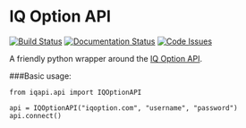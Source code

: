 # IQ Option API
[![Build Status](https://travis-ci.org/n1nj4z33/iqapi.png)](https://travis-ci.org/n1nj4z33/iqapi)
[![Documentation Status](https://readthedocs.org/projects/iqapi/badge/?version=latest)](http://iqapi.readthedocs.io/en/latest/?badge=latest)
[![Code Issues](https://www.quantifiedcode.com/api/v1/project/b46b3e988c76418ab1e724f36c7b7e05/badge.svg)](https://www.quantifiedcode.com/app/project/b46b3e988c76418ab1e724f36c7b7e05)

A friendly python wrapper around the [IQ Option API](https://iqoption.com).

###Basic usage:
```
from iqapi.api import IQOptionAPI

api = IQOptionAPI("iqoption.com", "username", "password")
api.connect()
```

